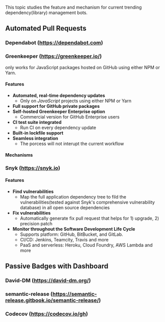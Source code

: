 This topic studies the feature and mechanism for current trending dependency(library) management bots.

## Automated Pull Requests

### Dependabot (https://dependabot.com)

### Greenkeeper (https://greenkeeper.io/)
only works for JavaScript packages hosted on GitHub using either NPM or Yarn.<br>

#### Features
- **Automated, real-time dependency updates**<br>
  - Only on *JavaScript* projects using either NPM or Yarn<br>
- **Full support for GitHub private packages**<br>
- **Self-hosted Greenkeeper Enterprise option**<br>
  - Commercial version for GitHub Enterprise users<br>
- **CI test suite integrated**<br>
  - Run CI on every dependency update<br>
- **Built-in lockfile support**<br>
- **Seamless integration**<br>
  - The porcess will not interupt the current workflow<br>

#### Mechanisms

### Snyk (https://snyk.io)

#### Features
- **Find vulnerabilities**
  - Map the full application dependency tree to fild the vulnerabilities(tested against Snyk's comprehensive vulnerability database) in all open source dependencies
- **Fix vulnerabilities**
  - Automatically generate fix pull request that helps for 1) upgrade, 2) precision patch
- **Monitor throughout the Software Development Life Cycle**
  - Supports platform: GitHub, BitBucket, and GitLab.
  - CI/CD: Jenkins, Teamcity, Travis and more
  - PaaS and serverless: Heroku, Cloud Foundry, AWS Lambda and more

## Passive Badges with Dashboard

### David-DM (https://david-dm.org/)

### semantic-release (https://semantic-release.gitbook.io/semantic-release/)

### Codecov (https://codecov.io/gh)
